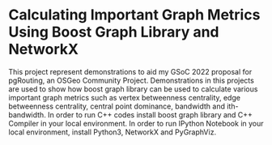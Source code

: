 # Calculating Important Graph Metrics Using Boost Graph Library and NetworkX
This project represent demonstrations to aid my GSoC 2022 proposal for pgRouting, an OSGeo Community Project. Demonstrations in this projects are used to show how boost graph library can be used to calculate various important graph metrics such as vertex betweenness centrality, edge betweenness centrality, central point dominance, bandwidth and ith-bandwidth. In order to run C++ codes install boost graph library and C++ Compiler in your local environment. In order to run IPython Notebook in your local environment, install Python3, NetworkX and PyGraphViz.
